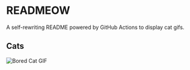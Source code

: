# READMEOW

A self-rewriting README powered by GitHub Actions to display cat gifs.

## Cats

![Bored Cat GIF](https://media0.giphy.com/media/mlvseq9yvZhba/200.gif?cid=9acd02dahoafkx9wderz3ymqm4ggktmf2j80ttl7f0u1hhjn&ep=v1_gifs_search&rid=200.gif&ct=g)
